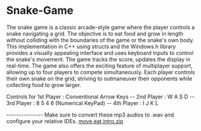 # Snake-Game
 The snake game is a classic arcade-style game where the player controls a snake navigating a grid. The objective is to eat food and grow in length without colliding with the boundaries of the game or the snake's own body. This implementation in C++ using structs and the Windows.h library provides a visually appealing interface and uses keyboard inputs to control the snake's movement. The game tracks the score, updates the display in real-time.
The game also offers the exciting feature of multiplayer support, allowing up to four players to compete simultaneously. Each player controls their own snake on the grid, striving to outmaneuver their opponents while collecting food to grow larger. 

Controls for 1st Player : Conventional Arrow Keys
  --         2nd Player : W A S D
  --         3rd Player : 8 5 4 6 (Numerical KeyPad)
  --         4th Player : I J K L

--------------- Make sure to convert these mp3 audios to .wav and configure your relative IDEs.
[move,eat,intro.zip](https://github.com/abdullah-azeemi/Snake-Game/files/12052866/move.eat.intro.zip)
